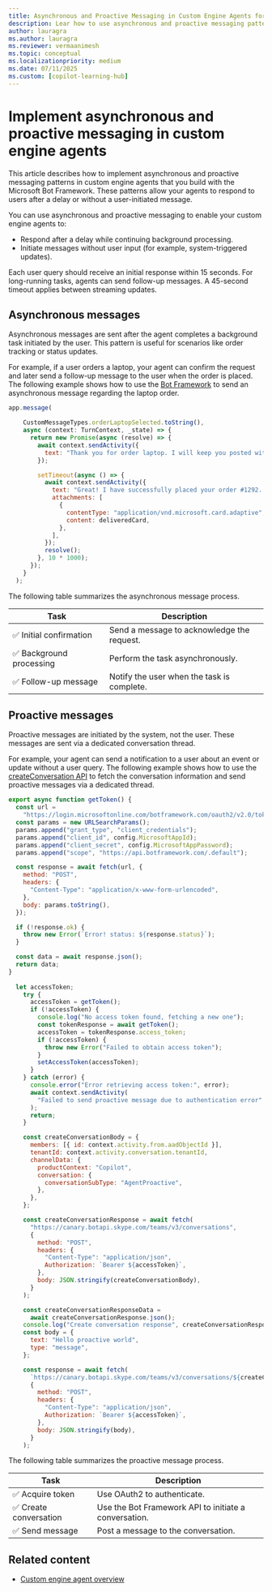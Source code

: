 ```yaml
---
title: Asynchronous and Proactive Messaging in Custom Engine Agents for Microsoft 365
description: Lear how to use asynchronous and proactive messaging patterns in your custom engine agents.
author: lauragra
ms.author: lauragra
ms.reviewer: vermaanimesh
ms.topic: conceptual
ms.localizationpriority: medium
ms.date: 07/11/2025
ms.custom: [copilot-learning-hub]
---
```


# Implement asynchronous and proactive messaging in custom engine agents

This article describes how to implement asynchronous and proactive messaging patterns in custom engine agents that you build with the Microsoft Bot Framework. These patterns allow your agents to respond to users after a delay or without a user-initiated message.

You can use asynchronous and proactive messaging to enable your custom engine agents to:

- Respond after a delay while continuing background processing.
- Initiate messages without user input (for example, system-triggered updates).

Each user query should receive an initial response within 15 seconds. For long-running tasks, agents can send follow-up messages. A 45-second timeout applies between streaming updates.

## Asynchronous messages

Asynchronous messages are sent after the agent completes a background task initiated by the user. This pattern is useful for scenarios like order tracking or status updates.

For example, if a user orders a laptop, your agent can confirm the request and later send a follow-up message to the user when the order is placed. The following example shows how to use the [Bot Framework](/azure/bot-service/bot-service-overview) to send an asynchronous message regarding the laptop order.

```javascript
app.message( 

    CustomMessageTypes.orderLaptopSelected.toString(), 
    async (context: TurnContext, _state) => { 
      return new Promise(async (resolve) => { 
        await context.sendActivity({ 
          text: "Thank you for order laptop. I will keep you posted with updates.", 
        });   

        setTimeout(async () => { 
          await context.sendActivity({ 
            text: "Great! I have successfully placed your order #1292. I'll notify you when it's delivered.", 
            attachments: [ 
              { 
                contentType: "application/vnd.microsoft.card.adaptive", 
                content: deliveredCard, 
              }, 
            ], 
          }); 
          resolve(); 
        }, 10 * 1000); 
      }); 
    } 
  ); 
```

The following table summarizes the asynchronous message process.

| Task | Description |
|------|-------------|
| ✅ Initial confirmation | Send a message to acknowledge the request. |
| ✅ Background processing | Perform the task asynchronously. |
| ✅ Follow-up message | Notify the user when the task is complete. |

## Proactive messages

Proactive messages are initiated by the system, not the user. These messages are sent via a dedicated conversation thread.

For example, your agent can send a notification to a user about an event or update without a user query. The following example shows how to use the [createConversation API](/graph/api/group-post-conversations?view=graph-rest-1.0) to fetch the conversation information and send proactive messages via a dedicated thread.

```javascript
export async function getToken() { 
  const url = 
    "https://login.microsoftonline.com/botframework.com/oauth2/v2.0/token"; 
  const params = new URLSearchParams(); 
  params.append("grant_type", "client_credentials"); 
  params.append("client_id", config.MicrosoftAppId); 
  params.append("client_secret", config.MicrosoftAppPassword); 
  params.append("scope", "https://api.botframework.com/.default"); 

  const response = await fetch(url, { 
    method: "POST", 
    headers: { 
      "Content-Type": "application/x-www-form-urlencoded", 
    }, 
    body: params.toString(), 
  }); 

  if (!response.ok) { 
    throw new Error(`Error! status: ${response.status}`); 
  }

  const data = await response.json(); 
  return data; 
} 
  
  let accessToken; 
    try { 
      accessToken = getToken(); 
      if (!accessToken) { 
        console.log("No access token found, fetching a new one"); 
        const tokenResponse = await getToken(); 
        accessToken = tokenResponse.access_token; 
        if (!accessToken) { 
          throw new Error("Failed to obtain access token"); 
        } 
        setAccessToken(accessToken); 
      } 
    } catch (error) { 
      console.error("Error retrieving access token:", error); 
      await context.sendActivity( 
        "Failed to send proactive message due to authentication error" 
      ); 
      return; 
    }  

    const createConversationBody = { 
      members: [{ id: context.activity.from.aadObjectId }], 
      tenantId: context.activity.conversation.tenantId, 
      channelData: { 
        productContext: "Copilot", 
        conversation: { 
          conversationSubType: "AgentProactive", 
        }, 
      }, 
    }; 

    const createConversationResponse = await fetch( 
      "https://canary.botapi.skype.com/teams/v3/conversations", 
      { 
        method: "POST", 
        headers: { 
          "Content-Type": "application/json", 
          Authorization: `Bearer ${accessToken}`, 
        }, 
        body: JSON.stringify(createConversationBody), 
      } 
    );  

    const createConversationResponseData = 
      await createConversationResponse.json(); 
    console.log("Create conversation response", createConversationResponseData); 
    const body = { 
      text: "Hello proactive world", 
      type: "message", 
    }; 

    const response = await fetch( 
      `https://canary.botapi.skype.com/teams/v3/conversations/${createConversationResponseData.id}/activities`, 
      { 
        method: "POST", 
        headers: { 
          "Content-Type": "application/json", 
          Authorization: `Bearer ${accessToken}`, 
        }, 
        body: JSON.stringify(body), 
      } 
    ); 
```

The following table summarizes the proactive message process.

| Task | Description |
|------|-------------|
| ✅ Acquire token | Use OAuth2 to authenticate. |
| ✅ Create conversation | Use the Bot Framework API to initiate a conversation. |
| ✅ Send message | Post a message to the conversation. |

## Related content

- [Custom engine agent overview](/microsoft-365-copilot/extensibility/overview-custom-engine-agent)